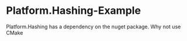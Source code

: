 # Platform.Hashing-Example
Platform.Hashing has a dependency on the nuget package. Why not use CMake
